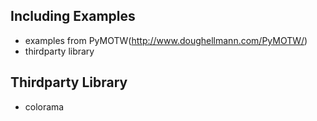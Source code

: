 Including Examples
-------------------
 * examples from PyMOTW(http://www.doughellmann.com/PyMOTW/)
 * thirdparty library
 
Thirdparty Library
------------------
 * colorama
